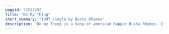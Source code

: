 ```yaml
---
pageid: 72522292
title: "Do My Thing"
short_summary: "1997 single by Busta Rhymes"
description: "Do my Thing is a Song of american Rapper Busta Rhymes. It was released by flipmode Entertainment and Elektra Records in 1997 as the third and last single from his Debut Studio album the coming. The Song was written by Rhymes and Producer Dj scratch. Originally released as a promotional single in 1996 along with 'Abandon Ship', which also appears on the Coming, the Song was then issued as the third and last single from the Album in the United Kingdom in 1997, where it peaked at Number 39 on the Uk Singles Chart."
---
```

